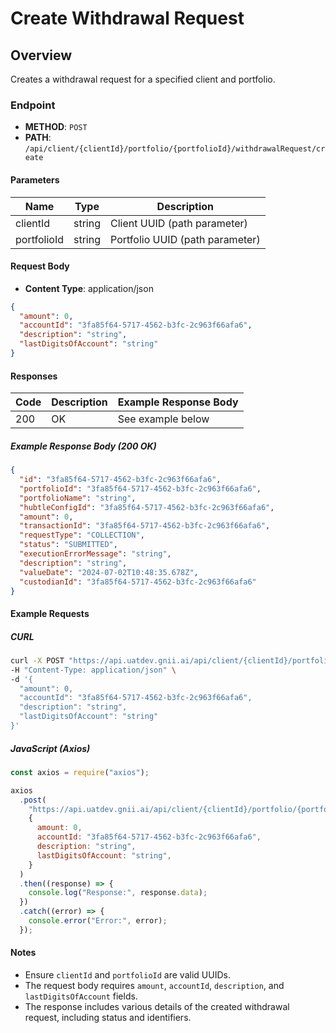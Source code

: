 # Create Withdrawal Request

## Overview

Creates a withdrawal request for a specified client and portfolio.

### Endpoint

- **METHOD**: `POST`
- **PATH**: `/api/client/{clientId}/portfolio/{portfolioId}/withdrawalRequest/create`

#### Parameters

| Name        | Type   | Description                     |
| ----------- | ------ | ------------------------------- |
| clientId    | string | Client UUID (path parameter)    |
| portfolioId | string | Portfolio UUID (path parameter) |

#### Request Body

- **Content Type**: application/json

```json
{
  "amount": 0,
  "accountId": "3fa85f64-5717-4562-b3fc-2c963f66afa6",
  "description": "string",
  "lastDigitsOfAccount": "string"
}
```

#### Responses

| Code | Description | Example Response Body |
| ---- | ----------- | --------------------- |
| 200  | OK          | See example below     |

##### Example Response Body (200 OK)

```json
{
  "id": "3fa85f64-5717-4562-b3fc-2c963f66afa6",
  "portfolioId": "3fa85f64-5717-4562-b3fc-2c963f66afa6",
  "portfolioName": "string",
  "hubtleConfigId": "3fa85f64-5717-4562-b3fc-2c963f66afa6",
  "amount": 0,
  "transactionId": "3fa85f64-5717-4562-b3fc-2c963f66afa6",
  "requestType": "COLLECTION",
  "status": "SUBMITTED",
  "executionErrorMessage": "string",
  "description": "string",
  "valueDate": "2024-07-02T10:48:35.678Z",
  "custodianId": "3fa85f64-5717-4562-b3fc-2c963f66afa6"
}
```

#### Example Requests

##### CURL

```bash
curl -X POST "https://api.uatdev.gnii.ai/api/client/{clientId}/portfolio/{portfolioId}/withdrawalRequest/create" \
-H "Content-Type: application/json" \
-d '{
  "amount": 0,
  "accountId": "3fa85f64-5717-4562-b3fc-2c963f66afa6",
  "description": "string",
  "lastDigitsOfAccount": "string"
}'
```

##### JavaScript (Axios)

```javascript
const axios = require("axios");

axios
  .post(
    "https://api.uatdev.gnii.ai/api/client/{clientId}/portfolio/{portfolioId}/withdrawalRequest/create",
    {
      amount: 0,
      accountId: "3fa85f64-5717-4562-b3fc-2c963f66afa6",
      description: "string",
      lastDigitsOfAccount: "string",
    }
  )
  .then((response) => {
    console.log("Response:", response.data);
  })
  .catch((error) => {
    console.error("Error:", error);
  });
```

#### Notes

- Ensure `clientId` and `portfolioId` are valid UUIDs.
- The request body requires `amount`, `accountId`, `description`, and `lastDigitsOfAccount` fields.
- The response includes various details of the created withdrawal request, including status and identifiers.
